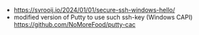 - https://svrooij.io/2024/01/01/secure-ssh-windows-hello/
- modified version of Putty to use such ssh-key (Windows CAPI) https://github.com/NoMoreFood/putty-cac